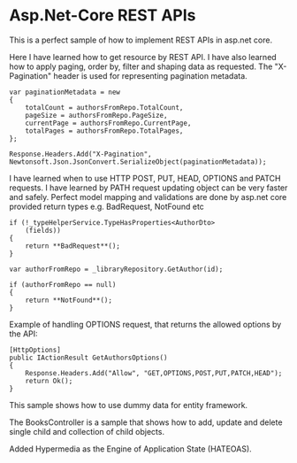 # Asp.Net-Core REST APIs

This is a perfect sample of how to implement REST APIs in asp.net core.

Here I have learned how to get resource by REST API. I have also learned how to apply paging, order by, filter and shaping data as requested.
The "X-Pagination" header is used for representing pagination metadata. 

    var paginationMetadata = new
    {
        totalCount = authorsFromRepo.TotalCount,
        pageSize = authorsFromRepo.PageSize,
        currentPage = authorsFromRepo.CurrentPage,
        totalPages = authorsFromRepo.TotalPages,
    };

    Response.Headers.Add("X-Pagination", Newtonsoft.Json.JsonConvert.SerializeObject(paginationMetadata));

I have learned when to use HTTP POST, PUT, HEAD, OPTIONS and PATCH requests. I have learned by PATH request updating object can be very faster and safely. 
Perfect model mapping and validations are done by asp.net core provided return types e.g. BadRequest, NotFound etc

    if (!_typeHelperService.TypeHasProperties<AuthorDto>
        (fields))
    {
        return **BadRequest**();
    }

    var authorFromRepo = _libraryRepository.GetAuthor(id);

    if (authorFromRepo == null)
    {
        return **NotFound**();
    }

Example of handling OPTIONS request, that returns the allowed options by the API:

    [HttpOptions]
    public IActionResult GetAuthorsOptions()
    {
        Response.Headers.Add("Allow", "GET,OPTIONS,POST,PUT,PATCH,HEAD");
        return Ok();
    }

This sample shows how to use dummy data for entity framework.

The BooksController is a sample that shows how to add, update and delete single child and collection of child objects.

Added Hypermedia as the Engine of Application State (HATEOAS).
